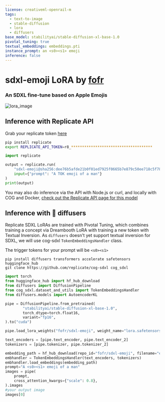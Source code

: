 ```yaml
---
license: creativeml-openrail-m
tags:
  - text-to-image
  - stable-diffusion
  - lora
  - diffusers
base_model: stabilityai/stable-diffusion-xl-base-1.0
pivotal_tuning: true
textual_embeddings: embeddings.pti
instance_prompt: an <s0><s1> emoji
inference: false
---
```

# sdxl-emoji LoRA by [fofr](https://replicate.com/fofr)
### An SDXL fine-tune based on Apple Emojis

![lora_image](https://replicate.delivery/pbxt/a3z81v5vwlKfLq1H5uBqpVmkHalOVup0jSLma9E2UaF3tawIA/out-0.png)
>

## Inference with Replicate API
Grab your replicate token [here](https://replicate.com/account)
```bash
pip install replicate
export REPLICATE_API_TOKEN=r8_*************************************
```

```py
import replicate

output = replicate.run(
    "sdxl-emoji@sha256:dee76b5afde21b0f01ed7925f0665b7e879c50ee718c5f78a9d38e04d523cc5e",
    input={"prompt": "A TOK emoji of a man"}
)
print(output)
```
You may also do inference via the API with Node.js or curl, and locally with COG and Docker, [check out the Replicate API page for this model](https://replicate.com/fofr/sdxl-emoji/api)

## Inference with 🧨 diffusers
Replicate SDXL LoRAs are trained with Pivotal Tuning, which combines training a concept via Dreambooth LoRA with training a new token with Textual Inversion.
As `diffusers` doesn't yet support textual inversion for SDXL, we will use cog-sdxl `TokenEmbeddingsHandler` class.

The trigger tokens for your prompt will be `<s0><s1>`

```shell
pip install diffusers transformers accelerate safetensors huggingface_hub
git clone https://github.com/replicate/cog-sdxl cog_sdxl
```

```py
import torch
from huggingface_hub import hf_hub_download
from diffusers import DiffusionPipeline
from cog_sdxl.dataset_and_utils import TokenEmbeddingsHandler
from diffusers.models import AutoencoderKL

pipe = DiffusionPipeline.from_pretrained(
        "stabilityai/stable-diffusion-xl-base-1.0",
        torch_dtype=torch.float16,
        variant="fp16",
).to("cuda")

pipe.load_lora_weights("fofr/sdxl-emoji", weight_name="lora.safetensors")

text_encoders = [pipe.text_encoder, pipe.text_encoder_2]
tokenizers = [pipe.tokenizer, pipe.tokenizer_2]

embedding_path = hf_hub_download(repo_id="fofr/sdxl-emoji", filename="embeddings.pti", repo_type="model")
embhandler = TokenEmbeddingsHandler(text_encoders, tokenizers)
embhandler.load_embeddings(embedding_path)
prompt="A <s0><s1> emoji of a man"
images = pipe(
    prompt,
    cross_attention_kwargs={"scale": 0.8},
).images
#your output image
images[0]
```

